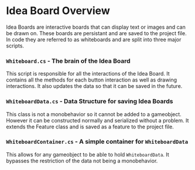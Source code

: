 # Idea Board Overview  
Idea Boards are interactive boards that can display text or images and can be drawn on. These boards are persistant and are saved to the project file. In code they are referred to as whiteboards and are split into three major scripts.  
  
### `Whiteboard.cs` - The brain of the Idea Board  
This script is responsible for all the interactions of the Idea Board. It contains all the methods for each button interaction as well as drawing interactions. It also updates the data so that it can be saved in the future.  
  
### `WhiteboardData.cs` - Data Structure for saving Idea Boards  
This class is not a monobehavior so it cannot be added to a gameobject. However it can be constructed normally and serialized without a problem. It extends the Feature class and is saved as a feature to the project file.
  
### `WhiteboardContainer.cs` - A simple container for `WhiteboardData`  
This allows for any gameobject to be able to hold `WhiteboardData`. It bypasses the restriction of the data not being a monobehavior.
